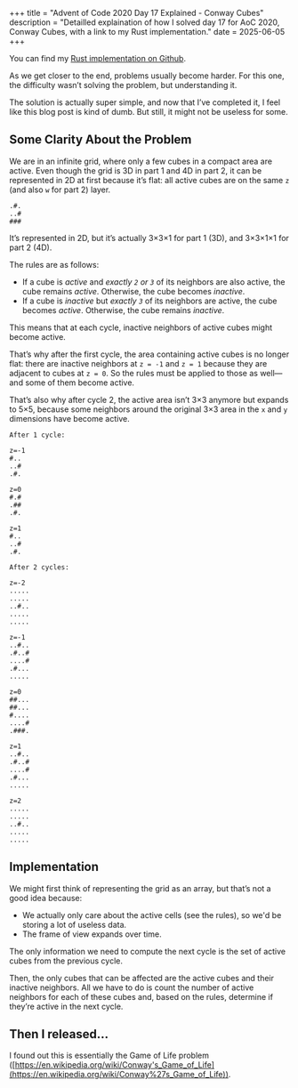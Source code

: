 +++
title = "Advent of Code 2020 Day 17 Explained - Conway Cubes"
description = "Detailled explaination of how I solved day 17 for AoC 2020, Conway Cubes, with a link to my Rust implementation."
date = 2025-06-05
+++

You can find my [Rust implementation on Github](https://github.com/antoineprdhmm/advent_of_code/blob/master/src/y2020/day17/mod.rs).


As we get closer to the end, problems usually become harder. For this one, the difficulty wasn’t solving the problem, but understanding it.  

The solution is actually super simple, and now that I’ve completed it, I feel like this blog post is kind of dumb. But still, it might not be useless for some.

## Some Clarity About the Problem

We are in an infinite grid, where only a few cubes in a compact area are active. Even though the grid is 3D in part 1 and 4D in part 2, it can be represented in 2D at first because it’s flat: all active cubes are on the same `z` (and also `w` for part 2) layer.

```
.#.
..#
###
```

It’s represented in 2D, but it’s actually 3×3×1 for part 1 (3D), and 3×3×1×1 for part 2 (4D).

The rules are as follows:

- If a cube is *active* and *exactly `2` or `3`* of its neighbors are also active, the cube remains *active*. Otherwise, the cube becomes *inactive*.
- If a cube is *inactive* but *exactly `3`* of its neighbors are active, the cube becomes *active*. Otherwise, the cube remains *inactive*.

This means that at each cycle, inactive neighbors of active cubes might become active.

That’s why after the first cycle, the area containing active cubes is no longer flat: there are inactive neighbors at `z = -1` and `z = 1` because they are adjacent to cubes at `z = 0`. So the rules must be applied to those as well—and some of them become active.

That’s also why after cycle 2, the active area isn’t 3×3 anymore but expands to 5×5, because some neighbors around the original 3×3 area in the `x` and `y` dimensions have become active.

```
After 1 cycle:

z=-1
#..
..#
.#.

z=0
#.#
.##
.#.

z=1
#..
..#
.#.

After 2 cycles:

z=-2
.....
.....
..#..
.....
.....

z=-1
..#..
.#..#
....#
.#...
.....

z=0
##...
##...
#....
....#
.###.

z=1
..#..
.#..#
....#
.#...
.....

z=2
.....
.....
..#..
.....
.....
```

## Implementation

We might first think of representing the grid as an array, but that’s not a good idea because:

- We actually only care about the active cells (see the rules), so we'd be storing a lot of useless data.
- The frame of view expands over time.

The only information we need to compute the next cycle is the set of active cubes from the previous cycle.

Then, the only cubes that can be affected are the active cubes and their inactive neighbors. All we have to do is count the number of active neighbors for each of these cubes and, based on the rules, determine if they’re active in the next cycle.

## Then I released…

I found out this is essentially the Game of Life problem ([https://en.wikipedia.org/wiki/Conway's_Game_of_Life](https://en.wikipedia.org/wiki/Conway%27s_Game_of_Life)).
